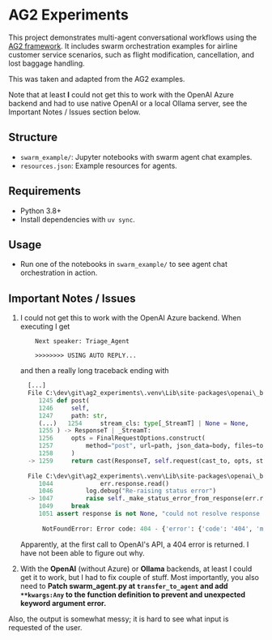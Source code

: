 # AG2 Experiments

This project demonstrates multi-agent conversational workflows using the [AG2 framework](github.com/ag2ai/ag2). It includes swarm orchestration examples for airline customer service scenarios, such as flight modification, cancellation, and lost baggage handling.

This was taken and adapted from the AG2 examples.

Note that at least **I** could not get this to work with the OpenAI Azure backend and had to use native OpenAI or a local Ollama server, see the Important Notes / Issues section below.

## Structure

- `swarm_example/`: Jupyter notebooks with swarm agent chat examples.
- `resources.json`: Example resources for agents.

## Requirements

- Python 3.8+
- Install dependencies with `uv sync`.

## Usage

- Run one of the notebooks in `swarm_example/` to see agent chat orchestration in action.

## Important Notes / Issues

1. I could not get this to work with the OpenAI Azure backend. When executing I get

    ```
        Next speaker: Triage_Agent
  
        >>>>>>>> USING AUTO REPLY...
    ```

      and then a really long traceback ending with

      ```python
        [...]
        File C:\dev\git\ag2_experiments\.venv\Lib\site-packages\openai\_base_client.py:1259, in SyncAPIClient.post(self, path, cast_to, body, options, files, stream, stream_cls)
           1245 def post(
           1246     self,
           1247     path: str,
           (...)   1254     stream_cls: type[_StreamT] | None = None,
           1255 ) -> ResponseT | _StreamT:
           1256     opts = FinalRequestOptions.construct(
           1257         method="post", url=path, json_data=body, files=to_httpx_files(files), **options
           1258     )
        -> 1259     return cast(ResponseT, self.request(cast_to, opts, stream=stream, stream_cls=stream_cls))
        
        File C:\dev\git\ag2_experiments\.venv\Lib\site-packages\openai\_base_client.py:1047, in SyncAPIClient.request(self, cast_to, options, stream, stream_cls)
           1044             err.response.read()
           1046         log.debug("Re-raising status error")
        -> 1047         raise self._make_status_error_from_response(err.response) from None
           1049     break
           1051 assert response is not None, "could not resolve response (should never happen)"
        
            NotFoundError: Error code: 404 - {'error': {'code': '404', 'message': 'Resource not found'}}
      ```

      Apparently, at the first call to OpenAI's API, a 404 error is returned. I have not been able to figure out why.
  
2. With the **OpenAI** (without Azure) or **Ollama** backends, at least I could get it to work, but I had to fix couple of stuff. Most importantly, you also need to **Patch swarm_agent.py at `transfer_to_agent` and add `**kwargs:Any` to the function definition to prevent and unexpected keyword argument error.**

Also, the output is somewhat messy; it is hard to see what input is requested of the user.
